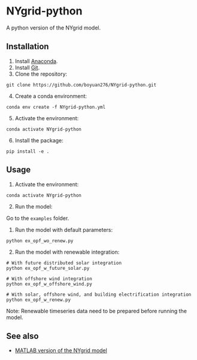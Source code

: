 # NYgrid-python
A python version of the NYgrid model.

## Installation
1. Install [Anaconda](https://www.anaconda.com/download/).
2. Install [Git](https://git-scm.com/downloads).
3. Clone the repository: 
```
git clone https://github.com/boyuan276/NYgrid-python.git
```
4. Create a conda environment:
```
conda env create -f NYgrid-python.yml
```
5. Activate the environment:
```
conda activate NYgrid-python
```
6. Install the package:
```
pip install -e .
```

## Usage
1. Activate the environment:
```
conda activate NYgrid-python
```
2. Run the model:

Go to the `examples` folder.

1. Run the model with default parameters:
```
python ex_opf_wo_renew.py
```

2. Run the model with renewable integration:
```
# With future distributed solar integration
python ex_opf_w_future_solar.py

# With offshore wind integration
python ex_opf_w_offshore_wind.py

# With solar, offshore wind, and building electrification integration
python ex_opf_w_renew.py
```

Note: Renewable timeseries data need to be prepared before running the model.


## See also
* [MATLAB version of the NYgrid model](https://github.com/AndersonEnergyLab-Cornell/NYgrid.git)